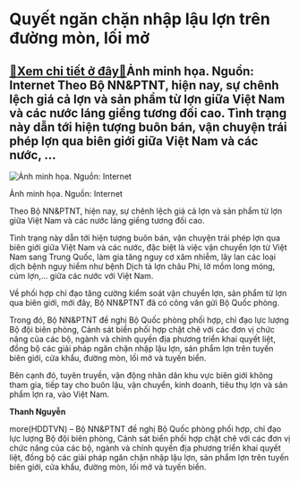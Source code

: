 Quyết ngăn chặn nhập lậu lợn trên đường mòn, lối mở
===================================================

[:gift:Xem chi tiết ở đây:gift:](https://hddtvn.com/quyet-ngan-chan-nhap-lau-lon-tren-duong-mon-loi-mo/)Ảnh minh họa. Nguồn: Internet Theo Bộ NN&PTNT, hiện nay, sự chênh lệch giá cả lợn và sản phẩm từ lợn giữa Việt Nam và các nước láng giềng tương đối cao. Tình trạng này dẫn tới hiện tượng buôn bán, vận chuyện trái phép lợn qua biên giới giữa Việt Nam và các nước, …
------------------------------------------------------------------------------------------------------------------------------------------------------------------------------------------------------------------------------------------------------------------------





![Ảnh minh họa. Nguồn: Internet](https://hddtvn.com/wp-content/uploads/2021/01/1257_lYn.jpg "Ảnh minh họa. Nguồn: Internet")


Ảnh minh họa. Nguồn: Internet



Theo Bộ NN&PTNT, hiện nay, sự chênh lệch giá cả lợn và sản phẩm từ lợn giữa Việt Nam và các nước láng giềng tương đối cao.


Tình trạng này dẫn tới hiện tượng buôn bán, vận chuyện trái phép lợn qua biên giới giữa Việt Nam và các nước, đặc biệt là việc vận chuyển lợn từ Việt Nam sang Trung Quốc, làm gia tăng nguy cơ xâm nhiễm, lây lan các loại dịch bệnh nguy hiểm như bệnh Dịch tả lợn châu Phi, lở mồm long móng, cúm lợn,… giữa các nước với Việt Nam.


Về phối hợp chỉ đạo tăng cường kiểm soát vận chuyển lợn, sản phẩm từ lợn qua biên giới, mới đây, Bộ NN&PTNT đã có công văn gửi Bộ Quốc phòng.


Trong đó, Bộ NN&PTNT đề nghị Bộ Quốc phòng phối hợp, chỉ đạo lực lượng Bộ đội biên phòng, Cảnh sát biển phối hợp chặt chẽ với các đơn vị chức năng của các bộ, ngành và chính quyền địa phương triển khai quyết liệt, đồng bộ các giải pháp ngăn chặn nhập lậu lợn, sản phẩm lợn trên tuyến biên giới, cửa khẩu, đường mòn, lối mở và tuyến biển.


Bên cạnh đó, tuyên truyền, vận động nhân dân khu vực biên giới không tham gia, tiếp tay cho buôn lậu, vận chuyển, kinh doanh, tiêu thụ lợn và sản phẩm lợn ra, vào Việt Nam.




**Thanh Nguyễn**



more(HDDTVN) – Bộ NN&PTNT đề nghị Bộ Quốc phòng phối hợp, chỉ đạo lực lượng Bộ đội biên phòng, Cảnh sát biển phối hợp chặt chẽ với các đơn vị chức năng của các bộ, ngành và chính quyền địa phương triển khai quyết liệt, đồng bộ các giải pháp ngăn chặn nhập lậu lợn, sản phẩm lợn trên tuyến biên giới, cửa khẩu, đường mòn, lối mở và tuyến biển.

